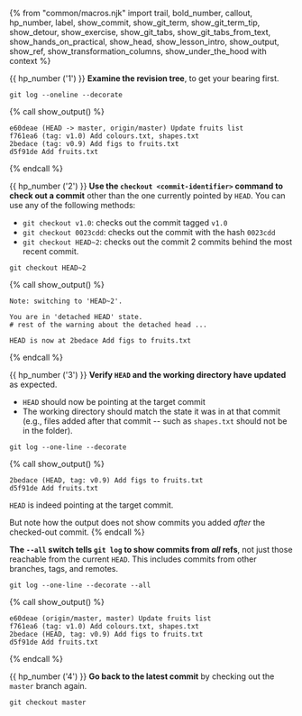 {% from "common/macros.njk" import trail, bold_number, callout, hp_number, label, show_commit, show_git_term, show_git_term_tip, show_detour, show_exercise, show_git_tabs, show_git_tabs_from_text, show_hands_on_practical, show_head, show_lesson_intro, show_output, show_ref, show_transformation_columns, show_under_the_hood with context %}


{{ hp_number ('1') }} **Examine the revision tree**, to get your bearing first.
```bash{.no-line-numbers}
git log --oneline --decorate
```
{% call show_output() %}
```bash{.no-line-numbers}
e60deae (HEAD -> master, origin/master) Update fruits list
f761ea6 (tag: v1.0) Add colours.txt, shapes.txt
2bedace (tag: v0.9) Add figs to fruits.txt
d5f91de Add fruits.txt
```
{% endcall %}

{{ hp_number ('2') }} **Use the `checkout <commit-identifier>` command to check out a commit** other than the one currently pointed by `HEAD`. You can use any of the following methods:

* `git checkout v1.0`: checks out the commit tagged `v1.0`
* `git checkout 0023cdd`: checks out the commit with the hash `0023cdd`
* `git checkout HEAD~2`: checks out the commit 2 commits behind the most recent commit.

```bash{.no-line-numbers}
git checkout HEAD~2
```
{% call show_output() %}
```bash{.no-line-numbers}
Note: switching to 'HEAD~2'.

You are in 'detached HEAD' state.
# rest of the warning about the detached head ...

HEAD is now at 2bedace Add figs to fruits.txt
```
{% endcall %}

{{ hp_number ('3') }} **Verify `HEAD` and the working directory have updated** as expected.

* `HEAD` should now be pointing at the target commit
* The working directory should match the state it was in at that commit (e.g., files added after that commit -- such as `shapes.txt` should not be in the folder).

```bash{.no-line-numbers}
git log --one-line --decorate
```
{% call show_output() %}
```bash{.no-line-numbers highlight-lines="1['HEAD']@pink}
2bedace (HEAD, tag: v0.9) Add figs to fruits.txt
d5f91de Add fruits.txt
```
`HEAD` is indeed pointing at the target commit.

But note how the output does not show commits you added _after_ the checked-out commit.
{% endcall %}

<box type="info" seamless>

**The `--all` switch tells `git log` to show commits from _all_ refs**, not just those reachable from the current `HEAD`. This includes commits from other branches, tags, and remotes.
</box>

```bash{.no-line-numbers highlight-lines="1['--all']@yellow"}
git log --one-line --decorate --all
```
{% call show_output() %}
```bash{.no-line-numbers highlight-lines="1,2,['--all']@yellow"}
e60deae (origin/master, master) Update fruits list
f761ea6 (tag: v1.0) Add colours.txt, shapes.txt
2bedace (HEAD, tag: v0.9) Add figs to fruits.txt
d5f91de Add fruits.txt

```
{% endcall %}

{{ hp_number ('4') }} **Go back to the latest commit** by checking out the `master` branch again.

```bash{.no-line-numbers}
git checkout master
```
